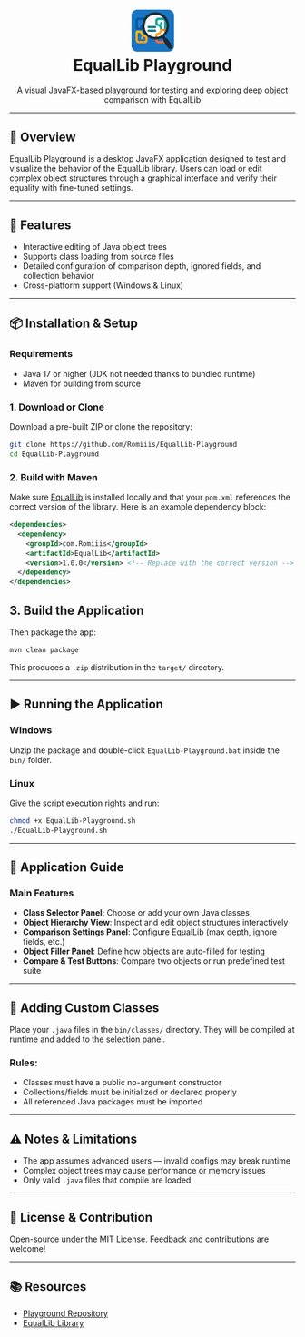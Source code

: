 <h1 align="center">
  <img src="src/main/resources/EqualLib-PlaygroundIcon-noBgr.png" alt="EqualLib Playground Icon" width="75"><br>
  EqualLib Playground
</h1>
<p align="center">A visual JavaFX-based playground for testing and exploring deep object comparison with EqualLib</p>

---

## 🧠 Overview

EqualLib Playground is a desktop JavaFX application designed to test and visualize the behavior of the EqualLib library. Users can load or edit complex object structures through a graphical interface and verify their equality with fine-tuned settings.

---

## 🚀 Features

- Interactive editing of Java object trees
- Supports class loading from source files
- Detailed configuration of comparison depth, ignored fields, and collection behavior
- Cross-platform support (Windows & Linux)

---

## 📦 Installation & Setup

### Requirements
- Java 17 or higher (JDK not needed thanks to bundled runtime)
- Maven for building from source

### 1. Download or Clone

Download a pre-built ZIP or clone the repository:
```bash
git clone https://github.com/Romiiis/EqualLib-Playground
cd EqualLib-Playground
```

### 2. Build with Maven

Make sure [EqualLib](https://github.com/Romiiis/EqualLib) is installed locally and that your `pom.xml` references the correct version of the library. Here is an example dependency block:

```xml
<dependencies>
  <dependency>
    <groupId>com.Romiiis</groupId>
    <artifactId>EqualLib</artifactId>
    <version>1.0.0</version> <!-- Replace with the correct version -->
  </dependency>
</dependencies>
```

## 3. Build the Application

Then package the app:
```bash
mvn clean package
```

This produces a `.zip` distribution in the `target/` directory.

---

## ▶️ Running the Application

### Windows

Unzip the package and double-click `EqualLib-Playground.bat` inside the `bin/` folder.

### Linux

Give the script execution rights and run:
```bash
chmod +x EqualLib-Playground.sh
./EqualLib-Playground.sh
```

---

## 🧪 Application Guide

### Main Features
- **Class Selector Panel**: Choose or add your own Java classes
- **Object Hierarchy View**: Inspect and edit object structures interactively
- **Comparison Settings Panel**: Configure EqualLib (max depth, ignore fields, etc.)
- **Object Filler Panel**: Define how objects are auto-filled for testing
- **Compare & Test Buttons**: Compare two objects or run predefined test suite

---

## 📂 Adding Custom Classes

Place your `.java` files in the `bin/classes/` directory. They will be compiled at runtime and added to the selection panel.

### Rules:
- Classes must have a public no-argument constructor
- Collections/fields must be initialized or declared properly
- All referenced Java packages must be imported

---

## ⚠️ Notes & Limitations

- The app assumes advanced users — invalid configs may break runtime
- Complex object trees may cause performance or memory issues
- Only valid `.java` files that compile are loaded

---

## 📖 License & Contribution

Open-source under the MIT License. Feedback and contributions are welcome!

---

## 📚 Resources

- [Playground Repository](https://github.com/Romiiis/EqualLib-Playground)
- [EqualLib Library](https://github.com/Romiiis/EqualLib)

